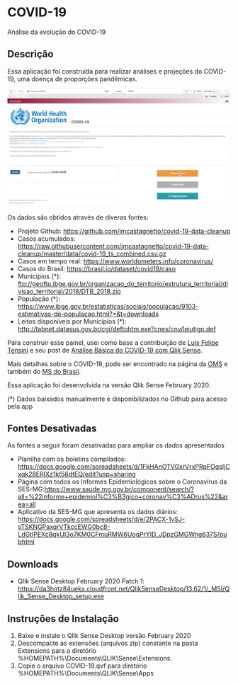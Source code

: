 # COVID-19

 Análise da evolução do COVID-19

## Descrição

Essa aplicação foi construída para realizar análises e projeções do COVID-19, uma doença de proporções pandêmicas.

![COVID-19](https://github.com/pbergo/COVID-19/blob/master/COVID-19-Geral.gif)

Os dados são obtidos através de diveras fontes:

* Projeto Github: <https://github.com/jmcastagnetto/covid-19-data-cleanup>
* Casos acumulados: <https://raw.githubusercontent.com/jmcastagnetto/covid-19-data-cleanup/master/data/covid-19_ts_combined.csv.gz>
* Casos em tempo real: <https://www.worldometers.info/coronavirus/>
* Casos do Brasil: <https://brasil.io/dataset/covid19/caso>
* Municípios (*): <ftp://geoftp.ibge.gov.br/organizacao_do_territorio/estrutura_territorial/divisao_territorial/2018/DTB_2018.zip>
* População (*): <https://www.ibge.gov.br/estatisticas/sociais/populacao/9103-estimativas-de-populacao.html?=&t=downloads>
* Leitos disponíveis por Municípios (*): <http://tabnet.datasus.gov.br/cgi/deftohtm.exe?cnes/cnv/leiutigo.def>

Para construir esse painel, usei como base a contribuição de [Luis Felipe Tensini](https://www.linkedin.com/in/tensini/) e seu post de [Análise Básica do COVID-19 com Qlik Sense](https://www.linkedin.com/posts/tensini_qlik-coronavirus-activity-6643295124241567744-D1Ao).

Mais detalhes sobre o COVID-19, pode ser encontrado na página da [OMS](https://www.who.int/emergencies/diseases/novel-coronavirus-2019) e também do [MS do Brasil](https://coronavirus.saude.gov.br).

Essa aplicação foi desenvolvida na versão Qlik Sense February 2020.

(*) Dados baixados manualmente e disponibilizados no Github para acesso pela app

## Fontes Desativadas

As fontes a seguir foram desativadas para ampliar os dados apresentados
* Planilha com os boletins compilados: <https://docs.google.com/spreadsheets/d/1FkHAnOTVGxrVrxPRpFOgsIjCxqk28ERIXz1kt56dtEQ/edit?usp=sharing>
* Página com todos os Informes Epidemiológicos sobre o Coronavírus da SES-MG:<https://www.saude.mg.gov.br/component/search/?all=%22informe+epidemiol%C3%B3gico+coronav%C3%ADrus%22&area=all>
* Aplicativo da SES-MG que apresenta os dados diários: <https://docs.google.com/spreadsheets/d/e/2PACX-1vSJ-sTSKNGPaxqrVTkccEWG0bc8-LdGtlPEXc8qkUI3o7KM0CFmuRMW6UoqPrYID_JDpzGMGWng637S/pubhtml>

## Downloads

* Qlik Sense Desktop February 2020 Patch 1: <https://da3hntz84uekx.cloudfront.net/QlikSenseDesktop/13.62/1/_MSI/Qlik_Sense_Desktop_setup.exe>

## Instruções de Instalação

1. Baixe e instale o Qlik Sense Desktop versão February 2020
2. Descompacte as extensões (arquivos zip) constante na pasta Extensions para o diretório %HOMEPATH%\Documents\QLIK\Sense\Extensions.
3. Copie o arquivo COVID-19.qvf para diretório %HOMEPATH%\Documents\QLIK\Sense\Apps
